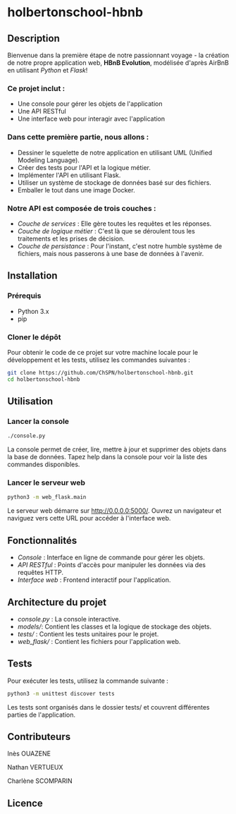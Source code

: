 # holbertonschool-hbnb

## Description
Bienvenue dans la première étape de notre passionnant voyage - la création de notre propre application web, **HBnB Evolution**, modélisée d'après AirBnB en utilisant *Python* et *Flask*!

### Ce projet inclut :
- Une console pour gérer les objets de l'application
- Une API RESTful
- Une interface web pour interagir avec l'application

### Dans cette première partie, nous allons :
- Dessiner le squelette de notre application en utilisant UML (Unified Modeling Language).
- Créer des tests pour l'API et la logique métier.
- Implémenter l'API en utilisant Flask.
- Utiliser un système de stockage de données basé sur des fichiers.
- Emballer le tout dans une image Docker.

### Notre API est composée de trois couches :
- *Couche de services* : Elle gère toutes les requêtes et les réponses.
- *Couche de logique métier* : C'est là que se déroulent tous les traitements et les prises de décision.
- *Couche de persistance* : Pour l'instant, c'est notre humble système de fichiers, mais nous passerons à une base de données à l'avenir.

## Installation
### Prérequis
- Python 3.x
- pip

### Cloner le dépôt
Pour obtenir le code de ce projet sur votre machine locale pour le développement et les tests, utilisez les commandes suivantes :
```sh
git clone https://github.com/ChSPN/holbertonschool-hbnb.git
cd holbertonschool-hbnb
```

## Utilisation
### Lancer la console
```sh
./console.py
```
La console permet de créer, lire, mettre à jour et supprimer des objets dans la base de données. Tapez help dans la console pour voir la liste des commandes disponibles.

### Lancer le serveur web
```sh
python3 -m web_flask.main
```
Le serveur web démarre sur http://0.0.0.0:5000/. Ouvrez un navigateur et naviguez vers cette URL pour accéder à l'interface web.

## Fonctionnalités
- *Console* : Interface en ligne de commande pour gérer les objets.
- *API RESTful* : Points d'accès pour manipuler les données via des requêtes HTTP.
- *Interface web* : Frontend interactif pour l'application.

## Architecture du projet
- *console.py* : La console interactive.
- *models/*: Contient les classes et la logique de stockage des objets.
- *tests/* : Contient les tests unitaires pour le projet.
- *web_flask/* : Contient les fichiers pour l'application web.

## Tests
Pour exécuter les tests, utilisez la commande suivante :
```sh
python3 -m unittest discover tests
```
Les tests sont organisés dans le dossier tests/ et couvrent différentes parties de l'application.

## Contributeurs
Inès OUAZENE

Nathan VERTUEUX

Charlène SCOMPARIN


## Licence

